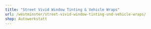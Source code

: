 ```yaml
---
title: "Street Vivid Window Tinting & Vehicle Wraps"
url: /westminster/street-vivid-window-tinting-und-vehicle-wraps/
shop: Autowerkstatt
---
```

